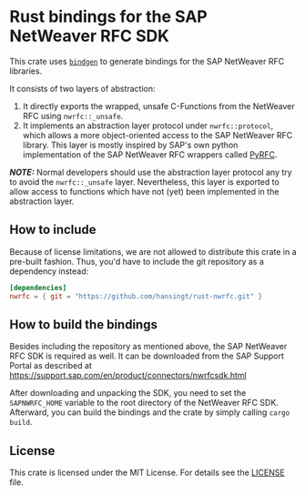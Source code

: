 # Rust bindings for the SAP NetWeaver RFC SDK

This crate uses [`bindgen`](https://crates.io/crates/bindgen) to generate bindings for
the SAP NetWeaver RFC libraries.

It consists of two layers of abstraction:

1) It directly exports the wrapped, unsafe C-Functions from the NetWeaver RFC using
   `nwrfc::_unsafe`.
2) It implements an abstraction layer protocol under `nwrfc::protocol`, which allows
   a more object-oriented access to the SAP NetWeaver RFC library.
   This layer is mostly inspired by SAP's own python implementation of the
   SAP NetWeaver RFC wrappers called [PyRFC](https://github.com/sap/pyrfc).

**_NOTE:_** Normal developers should use the abstraction layer protocol any try to avoid
the `nwrfc::_unsafe` layer. Nevertheless, this layer is exported to allow access to
functions which have not (yet) been implemented in the abstraction layer.

## How to include
Because of license limitations, we are not allowed to distribute this crate in
a pre-built fashion. Thus, you'd have to include the git repository as a dependency
instead:

```toml
[dependencies]
nwrfc = { git = "https://github.com/hansingt/rust-nwrfc.git" }
```

## How to build the bindings
Besides including the repository as mentioned above, the SAP NetWeaver RFC SDK is
required as well. It can be downloaded from the SAP Support Portal as described at
https://support.sap.com/en/product/connectors/nwrfcsdk.html

After downloading and unpacking the SDK, you need to set the `SAPNWRFC_HOME` variable
to the root directory of the NetWeaver RFC SDK. Afterward, you can build the bindings
and the crate by simply calling `cargo build`.

## License
This crate is licensed under the MIT License. For details see the [LICENSE](LICENSE)
file.

